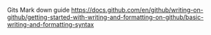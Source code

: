 Gits Mark down guide
https://docs.github.com/en/github/writing-on-github/getting-started-with-writing-and-formatting-on-github/basic-writing-and-formatting-syntax
